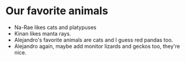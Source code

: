 # Our favorite animals

- Na-Rae likes cats and platypuses
- Kinan likes manta rays.
- Alejandro's favorite animals are cats and I guess red pandas too.
- Alejandro again, maybe add monitor lizards and geckos too, they're nice.